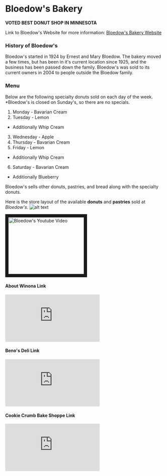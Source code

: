 # Bloedow's Bakery
**VOTED BEST DONUT SHOP IN MINNESOTA**

Link to Bloedow's Website for more information: [Bloedow's Bakery Website](https://www.bloedows.com)
 
### History of Bloedow's
Bloedow's started in 1924 by Ernest and Mary Bloedow. The bakery moved a few times, but has been in it's current location since 1925, and the business has been passed down the family. Bloedow's was sold to its current owners in 2004 to people outside the Bloedow family.


### Menu
 Below are the following specialty donuts sold on each day of the week. *Bloedow's is closed on Sunday's, so there are no specials.
 1. Monday - Bavarian Cream
 2. Tuesday - Lemon
  * Additionally Whip Cream
  3. Wednesday - Apple
  4. Thursday - Bavarian Cream
  5. Friday - Lemon
  * Additionally Whip Cream
  6. Saturday - Bavarian Cream
  * Additionally Blueberry 
  
  Bloedow's sells other donuts, pastries, and bread along with the specialty donuts.
 
 
 Here is the store layout of the available **donuts** and **pastries** sold at *Bloedow's*.
![alt text](https://media-cdn.tripadvisor.com/media/photo-s/05/fb/bc/07/what-to-choose.jpg "Logo Title Text 1")


<a href="https://www.youtube.com/watch?v=uuwjnFlXODQ
" target="_blank"><img src="http://img.youtube.com/vi/YOUTUBE_VIDEO_ID_HERE/0.jpg" 
alt="Bloedow's Youtube Video" width="240" height="180" border="10" /></a>

#### About Winona Link
![About Winona](https://github.com/kmeitz/Winona/blob/master/ABOUTWINONA.md)
#### Beno's Deli Link
![Beno's Deli](https://github.com/kmeitz/Winona/blob/master/Beno's.md)

#### Cookie Crumb Bake Shoppe Link
![Cookie Crumb Bake Shoppe](https://github.com/kmeitz/Winona/blob/master/CookieCrumb.md)
